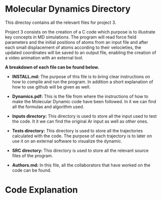 # Molecular Dynamics Directory

This directoy contains all the relevant files for project 3.

Project 3 consists on the creation of a C code which purpose is to illustrate key concepts in MD simulations. The program will read force field parameters and the initial positions of atoms from an input file and after each small displacement of atoms according to their velocieties, the updated coordinates will be saved to an output file, enabling the creation of a video animation with an external tool.

**A breakdown of each file can be found below.**

- **INSTALL.md:** The purpose of this file is to bring clear instructions on how to compile and run the program. In addition a short explanation of how to use github will be given as well.

- **Dynamics.pdf:** This is the file from where the instructions of how to make the Molecular Dynamic code have been followed. In it we can find all the formulas and algorithm used.

- **Inputs directory:** This directory is used to store all the input used to test the code. It it we can find the original Ar input as well as other ones.

- **Tests directory:** This directory is used to store all the trajectories calculated with the code. The purpose of each trajectory is to later on use it on an external software to visualize the dynamic.

- **SRC directory:** This directory is used to store all the relevant source files of the program.

- **Authors.md:** In this file, all the collaborators that have worked on the code can be found.


# Code Explanation


